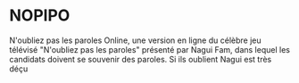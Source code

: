 # NOPlPO
N'oubliez pas les paroles Online, une version en ligne du célèbre jeu télévisé "N'oubliez pas les paroles" présenté par Nagui Fam, dans lequel les candidats doivent se souvenir des paroles. Si ils oublient Nagui est très déçu
